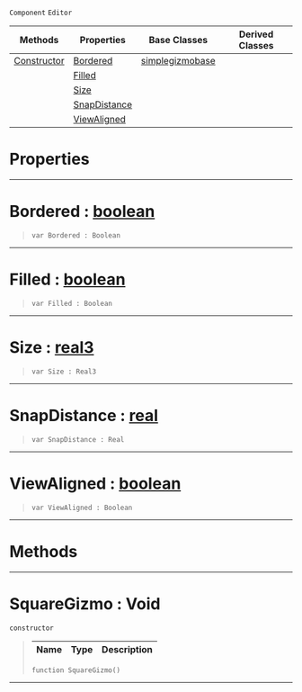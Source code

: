  `Component` `Editor`



|Methods|Properties|Base Classes|Derived Classes|
|---|---|---|---|
|[ Constructor](https://plasmaengine.github.io/PlasmaDocs/Plasma1/C++/code_reference/class_reference/squaregizmo.md#squaregizmo-void)|[ Bordered](https://plasmaengine.github.io/PlasmaDocs/Plasma1/C++/code_reference/class_reference/squaregizmo.md#bordered-plasma-engine-doc)|[simplegizmobase](https://plasmaengine.github.io/PlasmaDocs/Plasma1/C++/code_reference/class_reference/simplegizmobase.md)| |
| |[ Filled](https://plasmaengine.github.io/PlasmaDocs/Plasma1/C++/code_reference/class_reference/squaregizmo.md#filled-plasma-engine-docum)| | |
| |[ Size](https://plasmaengine.github.io/PlasmaDocs/Plasma1/C++/code_reference/class_reference/squaregizmo.md#size-plasma-engine-documen)| | |
| |[ SnapDistance](https://plasmaengine.github.io/PlasmaDocs/Plasma1/C++/code_reference/class_reference/squaregizmo.md#snapdistance-plasma-engine)| | |
| |[ ViewAligned](https://plasmaengine.github.io/PlasmaDocs/Plasma1/C++/code_reference/class_reference/squaregizmo.md#viewaligned-plasma-engine)| | |


 #  Properties


---  
 #  Bordered : [boolean](https://plasmaengine.github.io/PlasmaDocs/Plasma1/C++/code_reference/lightning_base_types/boolean.md)

> 
> ``` lang=cpp, name=Lightning
> var Bordered : Boolean


---  
 #  Filled : [boolean](https://plasmaengine.github.io/PlasmaDocs/Plasma1/C++/code_reference/lightning_base_types/boolean.md)

> 
> ``` lang=cpp, name=Lightning
> var Filled : Boolean


---  
 #  Size : [real3](https://plasmaengine.github.io/PlasmaDocs/Plasma1/C++/code_reference/lightning_base_types/real3.md)

> 
> ``` lang=cpp, name=Lightning
> var Size : Real3


---  
 #  SnapDistance : [real](https://plasmaengine.github.io/PlasmaDocs/Plasma1/C++/code_reference/lightning_base_types/real.md)

> 
> ``` lang=cpp, name=Lightning
> var SnapDistance : Real


---  
 #  ViewAligned : [boolean](https://plasmaengine.github.io/PlasmaDocs/Plasma1/C++/code_reference/lightning_base_types/boolean.md)

> 
> ``` lang=cpp, name=Lightning
> var ViewAligned : Boolean


---  
 #  Methods


---  
 #  SquareGizmo : Void

 `constructor`

> 
> |Name|Type|Description|
> |---|---|---|
> ``` lang=cpp, name=Lightning
> function SquareGizmo()
> ``` 


---  
 

 